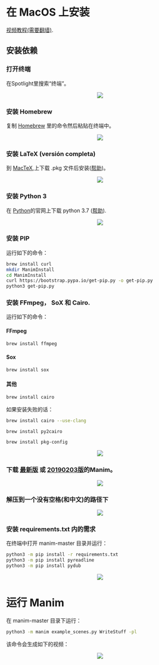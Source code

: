 # 在 MacOS 上安装

[视频教程(需要翻墙)](https://www.youtube.com/watch?v=uZj_GQc6pN4).

## 安装依赖

### 打开终端
在Spotlight里搜索“终端”。

<p align="center"><img src ="/English/0_instalation/macOS/gifs/terminal.png" /></p>

### 安装 Homebrew
复制 [Homebrew](https://brew.sh) 里的命令然后粘贴在终端中。

<p align="center"><img src ="/English/0_instalation/macOS/gifs/MacP1.gif" /></p>

### 安装 LaTeX (versión completa)
到 [MacTeX](http://www.tug.org/mactex/),上下载 .pkg 文件后安装([帮助](https://www.youtube.com/watch?v=5CNmIaRxS20))。

<p align="center"><img src ="/English/0_instalation/macOS/gifs/MacP2.gif" /></p>

### 安装 Python 3
在 [Python](https://www.python.org/)的官网上下载 python 3.7 ([帮助](https://www.youtube.com/watch?v=0hGzGdRQeak)).

<p align="center"><img src ="/English/0_instalation/macOS/gifs/MacP3.gif" /></p>

### 安装 PIP
运行如下的命令：

```sh
brew install curl
mkdir ManimInstall
cd ManimInstall
curl https://bootstrap.pypa.io/get-pip.py -o get-pip.py
python3 get-pip.py
```

### 安装 FFmpeg， SoX 和 Cairo.
运行如下的命令：

#### FFmpeg
```sh
brew install ffmpeg
```
#### Sox
```sh
brew install sox
```
#### 其他
```sh
brew install cairo
```

如果安装失败的话：

```sh
brew install cairo --use-clang
```

```sh
brew install py2cairo
```

```sh
brew install pkg-config
```

<p align="center"><img src ="/English/0_instalation/macOS/gifs/MacP5.gif" /></p>

### 下载 [最新版](https://github.com/3b1b/manim) 或 [20190203版](https://github.com/3b1b/manim/tree/3b088b12843b7a4459fe71eba96b70edafb7aa78)的Manim。

<p align="center"><img src ="/English/0_instalation/macOS/gifs/DescargarManim.gif" /></p>

### 解压到一个没有空格(和中文)的路径下

<p align="center"><img src ="/English/0_instalation/macOS/gifs/pd.png" /></p>

### 安装 requirements.txt 内的需求
在终端中打开 manim-master 目录并运行：

```sh
python3 -m pip install -r requirements.txt
python3 -m pip install pyreadline
python3 -m pip install pydub
```

<p align="center"><img src ="/English/0_instalation/macOS/gifs/MacP6.gif" /></p>

# 运行 Manim

在 manim-master 目录下运行：

```sh
python3 -m manim example_scenes.py WriteStuff -pl
```

该命令会生成如下的视频：

<p align="center"><img src ="/English/0_instalation/macOS/gifs/MacP8.gif" /></p>

